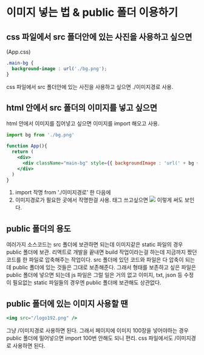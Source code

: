 # 이미지 넣는 법 & public 폴더 이용하기




## css 파일에서 src 폴더안에 있는 사진을 사용하고 싶으면

(App.css)
```css
.main-bg {
  background-image : url('./bg.png');
}
```

css 파일에서 src 폴더안에 있는 사진을 사용하고 싶으면 ./이미지경로 사용.


## html 안에서 src 폴더의 이미지를 넣고 싶으면 

html 안에서 이미지를 집어넣고 싶으면 이미지를 import 해오고 사용. 

 
```jsx
import bg from './bg.png'

function App(){
  return (
    <div>
      <div className="main-bg" style={{ backgroundImage : 'url(' + bg + ')' }}></div>
    </div>
  )
}
```
1. import 작명 from './이미지경로' 한 다음에
2. 이미지경로가 필요한 곳에서 작명한걸 사용. 
<img>태그 쓰고싶으면 <img src={bg}/> 이렇게 써도 보인다. 

 
## public 폴더의 용도 

 
여러가지 소스코드는 src 폴더에 보관하면 되는데 이미지같은 static 파일의 경우 public 폴더에 보관.
리액트로 개발을 끝내면 build 작업이라는걸 하는데 지금까지 짰던 코드를 한 파일로 압축해주는 작업이다. 
src 폴더에 있던 코드와 파일은 다 압축이 되는데 public 폴더에 있는 것들은 그대로 보존해준다. 
그래서 형태를 보존하고 싶은 파일은 public 폴더에 넣으면 되는데 js 파일은 그럴 일은 거의 없고 이미지, txt, json 등 수정이 필요없는 static 파일들의 경우엔 public 폴더에 보관해도 상관없다.

 


## public 폴더에 있는 이미지 사용할 땐

```jsx 
<img src="/logo192.png" /> 
```

그냥 /이미지경로 사용하면 된다.
그래서 페이지에 이미지 100장을 넣어야하는 경우 public 폴더에 밀어넣으면 import 100번 안해도 되니 편리. 
css 파일에서도 /이미지경로 사용하면 된다.

 



